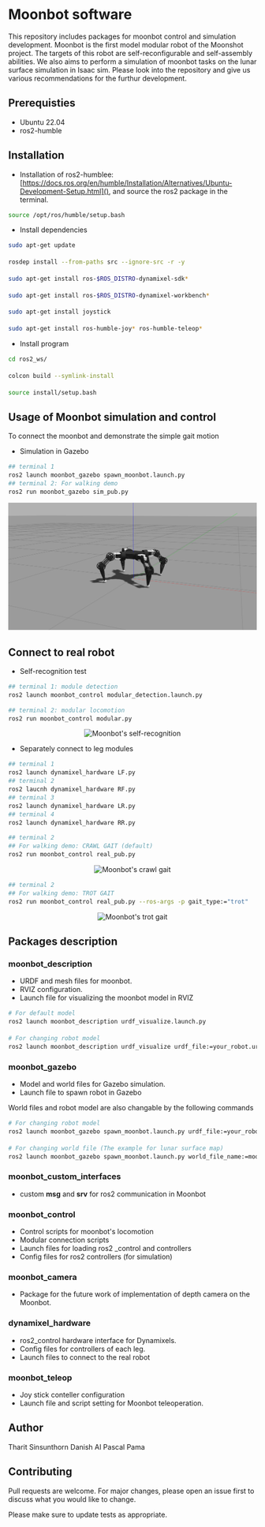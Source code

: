 # Moonbot software

This repository includes packages for moonbot control and simulation development. Moonbot is the first model modular robot of the Moonshot project. The targets of this robot are self-reconfigurable and self-assembly abilities. We also aims to perform a simulation of moonbot tasks on the lunar surface simulation in Isaac sim. Please look into the repository and give us various recommendations for the furthur development.

## Prerequisties
* Ubuntu 22.04
* ros2-humble

## Installation
* Installation of ros2-humblee: [https://docs.ros.org/en/humble/Installation/Alternatives/Ubuntu-Development-Setup.html](), and source the ros2 package in the terminal.
```bash
source /opt/ros/humble/setup.bash
```

* Install dependencies
```bash
sudo apt-get update

rosdep install --from-paths src --ignore-src -r -y

sudo apt-get install ros-$ROS_DISTRO-dynamixel-sdk*

sudo apt-get install ros-$ROS_DISTRO-dynamixel-workbench*

sudo apt-get install joystick

sudo apt-get install ros-humble-joy* ros-humble-teleop*

```
* Install program
```bash
cd ros2_ws/

colcon build --symlink-install

source install/setup.bash
```

## Usage of Moonbot simulation and control
To connect the moonbot and demonstrate the simple gait motion
* Simulation in Gazebo
```bash
## terminal 1
ros2 launch moonbot_gazebo spawn_moonbot.launch.py
## terminal 2: For walking demo
ros2 run moonbot_gazebo sim_pub.py
```
<p align="center">
  <img src="https://github.com/TharitSinsunthorn/noppakorn-test/blob/develop/moonbot_gazebo.png" alt="Moonbot's Gazebo">
</p>



## Connect to real robot


* Self-recognition test
```bash 
## terminal 1: module detection
ros2 launch moonbot_control modular_detection.launch.py
```

```bash
## terminal 2: modular locomotion
ros2 run moonbot_control modular.py
```

<p align="center">
  <img src="https://github.com/TharitSinsunthorn/noppakorn-test/blob/develop/selfrecog.gif" alt="Moonbot's self-recognition">
</p>


* Separately connect to leg modules
```bash
## terminal 1
ros2 launch dynamixel_hardware LF.py
## terminal 2
ros2 laucnh dynamixel_hardware RF.py
## terminal 3
ros2 launch dynamixel_hardware LR.py
## terminal 4
ros2 launch dynamixel_hardware RR.py
```
```bash
## terminal 2
## For walking demo: CRAWL GAIT (default)
ros2 run moonbot_control real_pub.py 
```
<p align="center">
  <img src="https://github.com/TharitSinsunthorn/noppakorn-test/blob/develop/crawl_gait2.gif" alt="Moonbot's crawl gait">
</p>

```bash
## terminal 2
## For walking demo: TROT GAIT
ros2 run moonbot_control real_pub.py --ros-args -p gait_type:="trot" 
```
<p align="center">
  <img src="https://github.com/TharitSinsunthorn/noppakorn-test/blob/develop/trot2.gif" alt="Moonbot's trot gait">
</p>




## Packages description 
### moonbot_description
- URDF and mesh files for moonbot.
- RVIZ configuration.
- Launch file for visualizing the moonbot model in RVIZ

```bash 
# For default model
ros2 launch moonbot_description urdf_visualize.launch.py

# For changing robot model
ros2 launch moonbot_description urdf_visualize urdf_file:=your_robot.urdf
```

### moonbot_gazebo
- Model and world files for Gazebo simulation. 
- Launch file to spawn robot in Gazebo

World files and robot model are also changable by the following commands
```bash
# For changing robot model
ros2 launch moonbot_gazebo spawn_moonbot.launch.py urdf_file:=your_robot.urdf 

# For changing world file (The example for lunar surface map)
ros2 launch moonbot_gazebo spawn_moonbot.launch.py world_file_name:=moonbot_box.world
```

### moonbot_custom_interfaces
- custom **msg** and **srv** for ros2 communication in Moonbot

### moonbot_control
- Control scripts for moonbot's locomotion 
- Modular connection scripts
- Launch files for loading ros2 _control and controllers
- Config files for ros2 controllers (for simulation)

### moonbot_camera
- Package for the future work of implementation of depth camera on the Moonbot.

### dynamixel_hardware
- ros2_control hardware interface for Dynamixels. 
- Config files for controllers of each leg.
- Launch files to connect to the real robot

### moonbot_teleop
- Joy stick conteller configuration
- Launch file and script setting for Moonbot teleoperation.


## Author
Tharit Sinsunthorn
Danish AI
Pascal Pama

## Contributing

Pull requests are welcome. For major changes, please open an issue first
to discuss what you would like to change.

Please make sure to update tests as appropriate.
